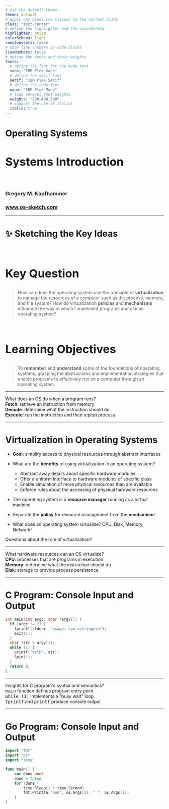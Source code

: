 ```yaml
---
# use the default theme
theme: default
# apply any windi css classes to the current slide
class: "text-center"
# define the highlighter and the colorSchema
highlighter: prism
colorSchema: light
remoteAssets: false
# show line numbers in code blocks
lineNumbers: false
# define the fonts and their weights
fonts:
  # define the font for the body text
  sans: "IBM Plex Sans"
  # define the serif font
  serif: "IBM Plex Serif"
  # define the code font
  mono: "IBM Plex Mono"
  # load several font weights
  weights: "200,400,500"
  # support the use of italics
  italic: true
---
```


[//]: # "Slide Start {{{"

# Operating Systems

## Systems Introduction

<div class="container my-5">
  &nbsp;
</div>

### Gregory M. Kapfhammer

### www.os-sketch.com

[//]: # "Slide End }}}"

---

[//]: # "Slide Start {{{"

# ✨ Sketching the Key Ideas

<style>
  h2 {
    font-size: 36px;
    @apply text-red-600 mb-4;
  }
</style>

<br>

<div v-click>

## Key Question

> How can does the operating system use the principle of **virtualization** to
> manage the resources of a computer such as the process, memory, and file
> system? How do virtualization **policies** and **mechanisms** influence the way in
> which I implement programs and use an operating system?

</div>

<br>

<div v-click>

## Learning Objectives

> To **remember** and **understand** some of the foundations of operating
> systems, grasping the abstractions and implementation strategies that enable
> programs to effectively run on a computer through an operating system.

</div>

[//]: # "Slide End }}}"

---

[//]: # "Slide Start {{{"

<div class="flex row">

<div class="text-7xl text-red-600 font-bold mt-5 ml-4 mb-4">
What does an OS do when a program runs?
</div>

</div>

<div v-click>

<div class="flex row">

<mdi-tooltip-check class="text-6xl ml-8 mt-6 text-blue-600" />

<div class="text-3xl font-bold mt-10 ml-4">
<b>Fetch</b>: retrieve an instruction from memory
</div>

</div>

</div>

<div v-click>

<div class="flex row">

<mdi-tooltip-check class="text-6xl ml-8 mt-6 text-blue-600" />

<div class="text-3xl font-bold mt-10 ml-4">
<b>Decode</b>: determine what the instruction should do
</div>

</div>

</div>

<div v-click>

<div class="flex row">

<mdi-tooltip-check class="text-6xl ml-8 mt-6 text-blue-600" />

<div class="text-3xl font-bold mt-10 ml-4">
<b>Execute</b>: run the instruction and then repeat process
</div>

</div>

</div>

[//]: # "Slide End }}}"

---

[//]: # "Slide Start {{{"

# Virtualization in Operating Systems

<v-clicks>

- **Goal**: simplify access to physical resources through abstract interfaces

- What are the **benefits** of using virtualization in an operating system?

  - Abstract away details about specific hardware modules
  - Offer a uniform interface to hardware modules of specific class
  - Enable simulation of more physical resources than are available
  - Enforce rules about the accessing of physical hardware resources

- The operating system is a **resource manager** running as a virtual machine

- Separate the **policy** for resource management from the **mechanism**!

- What does an operating system virtualize? CPU, Disk, Memory, Network!

<div class="flex row">

<mdi-help-box class="text-6xl ml-4 mt-0 text-blue-600" />

<div class="text-4xl text-true-gray-700 font-bold mt-4 ml-4">
Questions about the role of virtualization?
</div>

</div>

</v-clicks>

[//]: # "Slide End }}}"

---

[//]: # "Slide Start {{{"

<div class="flex row">

<div class="text-7xl text-red-600 font-bold mt-5 ml-4 mb-4">
What hardware resources can an OS virtualize?
</div>

</div>

<div v-click>

<div class="flex row">

<mdi-tooltip-check class="text-6xl ml-8 mt-6 text-blue-600" />

<div class="text-3xl font-bold mt-10 ml-4">
<b>CPU</b>: processes that are programs in execution
</div>

</div>

</div>

<div v-click>

<div class="flex row">

<mdi-tooltip-check class="text-6xl ml-8 mt-6 text-blue-600" />

<div class="text-3xl font-bold mt-10 ml-4">
<b>Memory</b>: determine what the instruction should do
</div>

</div>

</div>

<div v-click>

<div class="flex row">

<mdi-tooltip-check class="text-6xl ml-8 mt-6 text-blue-600" />

<div class="text-3xl font-bold mt-10 ml-4">
<b>Disk</b>: storage to provide process persistence
</div>

</div>

</div>

[//]: # "Slide End }}}"

---

# C Program: Console Input and Output

<div class="-ml-1 -mt-2">

```c {all|1|2-5|6|7-10|11|all}
int main(int argc, char *argv[]) {
  if (argc != 2) {
    fprintf(stderr, "usage: cpu <string>\n");
    exit(1);
  }
  char *str = argv[1];
  while (1) {
    printf("%s\n", str);
    Spin(1);
  }
  return 0;
}
```

</div>

[//]: # "Slide End }}}"

---

[//]: # "Slide Start {{{"

<div class="flex row">

<div class="text-7xl text-red-600 font-bold mt-5 ml-4 mb-4">
Insights for C program's syntax and semantics?
</div>

</div>

<div v-click>

<div class="flex row">

<uim-grid class="text-6xl ml-8 mt-6 text-blue-600" />

<div class="text-3xl font-bold mt-10 ml-4">
<tt>main</tt> function defines program entry point
</div>

</div>

</div>

<div v-click>

<div class="flex row">

<uim-grid class="text-6xl ml-8 mt-6 text-blue-600" />

<div class="text-3xl font-bold mt-10 ml-4">
<tt>while (1)</tt> implements a "busy wait" loop
</div>

</div>

</div>

<div v-click>

<div class="flex row">

<uim-grid class="text-6xl ml-8 mt-6 text-blue-600" />

<div class="text-3xl font-bold mt-10 ml-4">
<tt>fprintf</tt> and <tt>printf</tt> produce console output
</div>

</div>

</div>

[//]: # "Slide End }}}"


---

# Go Program: Console Input and Output

<div class="-ml-4 -mt-2">

```go {all|1-3|5|6-7|8-10|all}
import "fmt"
import "os"
import "time"

func main() {
	var done bool
	done = false
	for !done {
		time.Sleep(1 * time.Second)
		fmt.Println("Run", os.Args[0], " ", os.Args[1])
	}
}
```

</div>

[//]: # "Slide End }}}"
